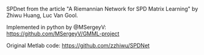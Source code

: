 
SPDnet from the article "A Riemannian Network for SPD Matrix Learning" by Zhiwu Huang, Luc Van Gool. 

Implemented in python by @MSergeyV: https://github.com/MSergeyV/GMML-project

Original Metlab code: https://github.com/zzhiwu/SPDNet 
